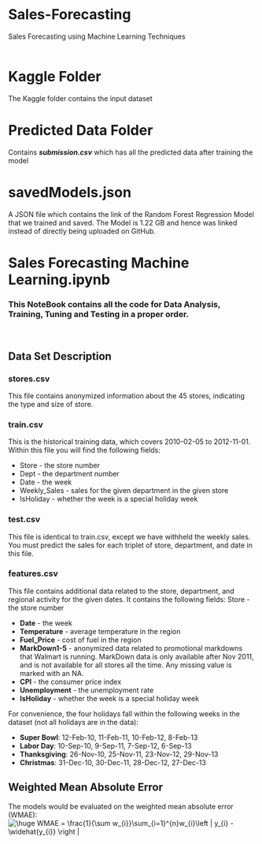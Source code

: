 # Sales-Forecasting
Sales Forecasting using Machine Learning Techniques
<br/>
<br/>
# Kaggle Folder
The Kaggle folder contains the input dataset
<br/>
# Predicted Data Folder
Contains ***submission.csv*** which has all the predicted data after training the model
<br/>
# savedModels.json
A JSON file which contains the link of the Random Forest Regression Model that we trained and saved. The Model is 1.22 GB and hence was linked instead of directly being uploaded on GitHub.
<br/>
# Sales Forecasting Machine Learning.ipynb
### This NoteBook contains all the code for Data Analysis, Training, Tuning and Testing in a proper order.
<br/>

## Data Set Description
### stores.csv
This file contains anonymized information about the 45 stores, indicating the type and size of store.
### train.csv
This is the historical training data, which covers 2010-02-05 to 2012-11-01. Within this file you will find the following fields:
* Store - the store number
* Dept - the department number
* Date - the week
* Weekly_Sales -  sales for the given department in the given store
* IsHoliday - whether the week is a special holiday week
### test.csv
This file is identical to train.csv, except we have withheld the weekly sales. You must predict the sales for each triplet of store, department, and date in this file.
### features.csv
This file contains additional data related to the store, department, and regional activity for the given dates. It contains the following fields:
Store - the store number
* **Date** - the week
* **Temperature** - average temperature in the region
* **Fuel_Price** - cost of fuel in the region
* **MarkDown1-5** - anonymized data related to promotional markdowns that Walmart is running. MarkDown data is only available after Nov 2011, and is not available for all stores all the time. Any missing value is marked with an NA.
* **CPI** - the consumer price index
* **Unemployment** - the unemployment rate
* **IsHoliday** - whether the week is a special holiday week

For convenience, the four holidays fall within the following weeks in the dataset (not all holidays are in the data):
* **Super Bowl**: 12-Feb-10, 11-Feb-11, 10-Feb-12, 8-Feb-13
* **Labor Day**: 10-Sep-10, 9-Sep-11, 7-Sep-12, 6-Sep-13
* **Thanksgiving**: 26-Nov-10, 25-Nov-11, 23-Nov-12, 29-Nov-13
* **Christmas**: 31-Dec-10, 30-Dec-11, 28-Dec-12, 27-Dec-13

## Weighted Mean Absolute Error
The models would be evaluated on the weighted mean absolute error (WMAE):\
<img src="https://latex.codecogs.com/gif.latex?\huge&space;WMAE&space;=&space;\frac{1}{\sum&space;w_{i}}\sum_{i=1}^{n}w_{i}\left&space;|&space;y_{i}&space;-&space;\widehat{y_{i}}&space;\right&space;|" title="\huge WMAE = \frac{1}{\sum w_{i}}\sum_{i=1}^{n}w_{i}\left | y_{i} - \widehat{y_{i}} \right |" />
